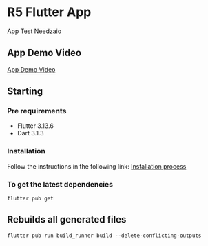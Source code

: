 # R5 Flutter App #

App Test Needzaio

## App Demo Video ##

[App Demo Video](https://app.screencast.com/0diYwjK9xY6uz)

## Starting ##

### Pre requirements ###
- Flutter 3.13.6
- Dart 3.1.3

### Installation ###

Follow the instructions in the following link: [Installation process](https://flutter.dev/docs/get-started/install)

### To get the latest dependencies ###

```shell
flutter pub get
```

## Rebuilds all generated files ##

```shell
flutter pub run build_runner build --delete-conflicting-outputs
```